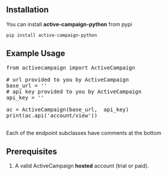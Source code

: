 ## Installation

You can install **active-campaign-python** from pypi

`pip install active-campaign-python`

## Example Usage

<pre>
from activecampaign import ActiveCampaign

# url provided to you by ActiveCampaign
base_url = '<your url>'
# api key provided to you by ActiveCampaign
api_key = '<your api_key>'

ac = ActiveCampaign(base_url,  api_key)
print(ac.api('account/view'))

</pre>

Each of the endpoint subclasses have comments at the bottom

## Prerequisites

1. A valid ActiveCampaign **hosted** account (trial or paid).

